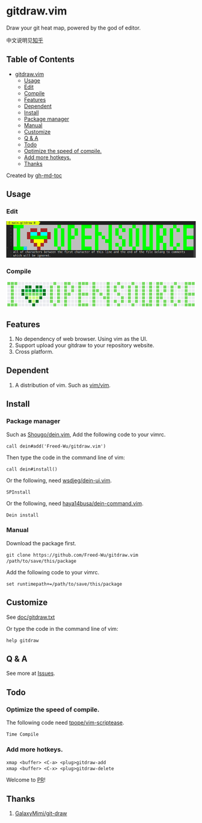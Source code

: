 gitdraw.vim
===========

Draw your git heat map, powered by the god of editor.

中文说明见[知乎]

Table of Contents
-----------------

   * [gitdraw.vim](#gitdrawvim)
      * [Usage](#usage)
	 * [Edit](#edit)
	 * [Compile](#compile)
      * [Features](#features)
      * [Dependent](#dependent)
      * [Install](#install)
	 * [Package manager](#package-manager)
	 * [Manual](#manual)
      * [Customize](#customize)
      * [Q &amp; A](#q--a)
      * [Todo](#todo)
	 * [Optimize the speed of compile.](#optimize-the-speed-of-compile)
	 * [Add more hotkeys.](#add-more-hotkeys)
      * [Thanks](#thanks)

Created by [gh-md-toc](https://github.com/ekalinin/github-markdown-toc)

Usage
-----

### Edit

![edit]

### Compile

![compile]

Features
--------

1.  No dependency of web browser. Using vim as the UI.
2.  Support upload your gitdraw to your repository website.
3.  Cross platform.

Dependent
---------

1.  A distribution of vim. Such as [vim/vim].

Install
-------

### Package manager

Such as [Shougo/dein.vim], Add the following code to your vimrc.

``` {.vim}
call dein#add('Freed-Wu/gitdraw.vim')
```

Then type the code in the command line of vim:

``` {.vim}
call dein#install()
```

Or the following, need [wsdjeg/dein-ui.vim].

``` {.vim}
SPInstall
```

Or the following, need [haya14busa/dein-command.vim].

``` {.vim}
Dein install
```

### Manual

Download the package first.

``` {.zsh}
git clone https://github.com/Freed-Wu/gitdraw.vim /path/to/save/this/package
```

Add the following code to your vimrc.

``` {.vim}
set runtimepath+=/path/to/save/this/package
```

Customize
---------

See [doc/gitdraw.txt]

Or type the code in the command line of vim:

``` {.vim}
help gitdraw
```

Q & A
-----

See more at [Issues].

Todo
----

### Optimize the speed of compile.

The following code need [tpope/vim-scriptease].

``` {.vim}
Time Compile
```

### Add more hotkeys.

``` {.vim}
xmap <buffer> <C-a> <plug>gitdraw-add 
xmap <buffer> <C-x> <plug>gitdraw-delete
```

Welcome to [PR]!

Thanks
------

1.  [GalaxyMimi/git-draw]

  [知乎]: https://zhuanlan.zhihu.com/p/141065072
  [edit]: images/i_love_open_source.png
  [compile]: images/i_love_open_source-compile.png
  [vim/vim]: https://github.com/vim/vim
  [Shougo/dein.vim]: https://github.com/Shougo/dein.vim
  [wsdjeg/dein-ui.vim]: https://github.com/wsdjeg/dein-ui.vim
  [haya14busa/dein-command.vim]: https://github.com/haya14busa/dein-command.vim
  [doc/gitdraw.txt]: doc/gitdraw.txt
  [Issues]: https://github.com/Freed-Wu/gitdraw.vim/issues
  [tpope/vim-scriptease]: https://github.com/tpope/vim-scriptease
  [PR]: https://github.com/Freed-Wu/gitdraw.vim/pulls
  [GalaxyMimi/git-draw]: https://github.com/GalaxyMimi/git-draw
